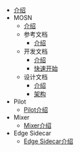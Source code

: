 - [介绍](./Home)
- MOSN
  * [介绍](./mosn/README)
  * 参考文档
    * [介绍](./mosn/reference/README)
  * 开发文档
    * [介绍](./mosn/develop/README)
    * [快速开始](./mosn/develop/quickstart)
  * 设计文档
    * [介绍](./mosn/design/README)
    * [架构](./mosn/design/architecture)
- Pilot
  * [Pilot介绍](./pilot/README)
- Mixer
  * [Mixer介绍](./mixer/README)
- Edge Sidecar
  * [Edge Sidecar介绍](./edge/README)